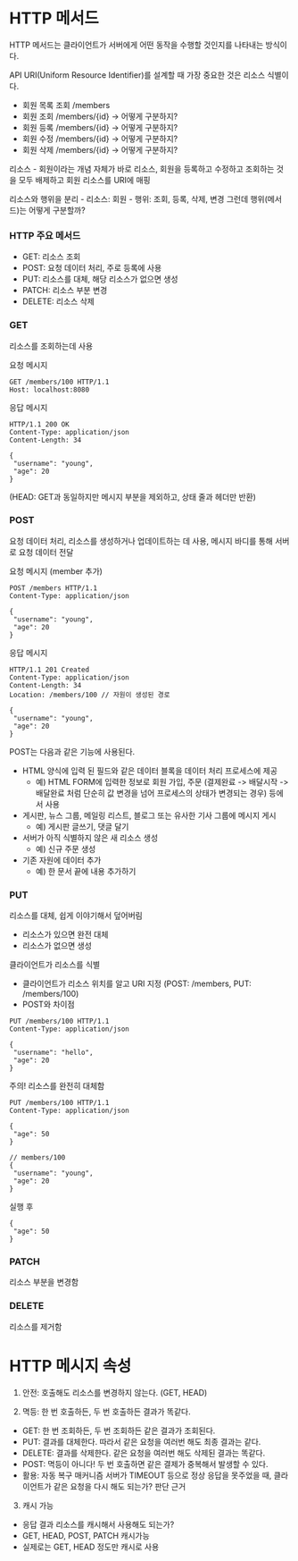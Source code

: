# HTTP 메서드
HTTP 메서드는 클라이언트가 서버에게 어떤 동작을 수행할 것인지를 나타내는 방식이다.

API URI(Uniform Resource Identifier)를 설계할 때 가장 중요한 것은 리소스 식별이다.
- 회원 목록 조회 /members
- 회원 조회 /members/{id} -> 어떻게 구분하지?
- 회원 등록 /members/{id} -> 어떻게 구분하지?
- 회원 수정 /members/{id} -> 어떻게 구분하지?
- 회원 삭제 /members/{id} -> 어떻게 구분하지?

리소스 - 회원이라는 개념 자체가 바로 리소스, 회원을 등록하고 수정하고 조회하는 것을 모두 배제하고 회원 리소스를 URI에 매핑

리소스와 행위을 분리
	- 리소스: 회원
	- 행위: 조회, 등록, 삭제, 변경
그런데 행위(메서드)는 어떻게 구분할까?

### HTTP 주요 메서드
- GET: 리소스 조회
- POST: 요청 데이터 처리, 주로 등록에 사용
- PUT: 리소스를 대체, 해당 리소스가 없으면 생성
- PATCH: 리소스 부분 변경
- DELETE: 리소스 삭제

### GET
리소스를 조회하는데 사용

요청 메시지
```
GET /members/100 HTTP/1.1
Host: localhost:8080

```
응답 메시지
```
HTTP/1.1 200 OK
Content-Type: application/json
Content-Length: 34

{
 "username": "young",
 "age": 20
}
```

(HEAD: GET과 동일하지만 메시지 부분을 제외하고, 상태 줄과 헤더만 반환)

### POST
요청 데이터 처리, 리소스를 생성하거나 업데이트하는 데 사용, 메시지 바디를 통해 서버로 요청 데이터 전달

요청 메시지 (member 추가)
```
POST /members HTTP/1.1
Content-Type: application/json

{
 "username": "young",
 "age": 20
}
```
응답 메시지
```
HTTP/1.1 201 Created
Content-Type: application/json
Content-Length: 34
Location: /members/100 // 자원이 생성된 경로

{
 "username": "young",
 "age": 20
}
```

POST는 다음과 같은 기능에 사용된다.
- HTML 양식에 입력 된 필드와 같은 데이터 블록을 데이터 처리 프로세스에 제공
  - 예) HTML FORM에 입력한 정보로 회원 가입, 주문 (결제완료 -> 배달시작 -> 배달완료 처럼 단순히 값 변경을 넘어 프로세스의 상태가 변경되는 경우) 등에서 사용
- 게시판, 뉴스 그룹, 메일링 리스트, 블로그 또는 유사한 기사 그룹에 메시지 게시
  - 예) 게시판 글쓰기, 댓글 달기
- 서버가 아직 식별하지 않은 새 리소스 생성
  - 예) 신규 주문 생성
- 기존 자원에 데이터 추가
  - 예) 한 문서 끝에 내용 추가하기

### PUT
리소스를 대체, 쉽게 이야기해서 덮어버림
- 리소스가 있으면 완전 대체 
- 리소스가 없으면 생성

클라이언트가 리소스를 식별
- 클라이언트가 리소스 위치를 알고 URI 지정 (POST: /members, PUT: /members/100)
- POST와 차이점
```
PUT /members/100 HTTP/1.1
Content-Type: application/json

{
 "username": "hello",
 "age": 20
}
```

주의! 리소스를 완전히 대체함
```
PUT /members/100 HTTP/1.1
Content-Type: application/json

{
 "age": 50
}
```
```
// members/100
{
 "username": "young",
 "age": 20
}
```
실행 후
```
{
 "age": 50
}
```
### PATCH
리소스 부분을 변경함

### DELETE
리소스를 제거함

# HTTP 메시지 속성
1. 안전: 호출해도 리소스를 변경하지 않는다. (GET, HEAD)

2. 멱등: 한 번 호출하든, 두 번 호출하든 결과가 똑같다.
  - GET: 한 번 조회하든, 두 번 조회하든 같은 결과가 조회된다.
  - PUT: 결과를 대체한다. 따라서 같은 요청을 여러번 해도 최종 결과는 같다.
  - DELETE: 결과를 삭제한다. 같은 요청을 여러번 해도 삭제된 결과는 똑같다.
  - POST: 멱등이 아니다! 두 번 호출하면 같은 결제가 중복해서 발생할 수 있다.
  - 활용: 자동 복구 매커니즘 서버가 TIMEOUT 등으로 정상 응답을 못주었을 때, 클라이언트가 같은 요청을 다시 해도 되는가? 판단 근거

3. 캐시 가능
- 응답 결과 리소스를 캐시해서 사용해도 되는가?
- GET, HEAD, POST, PATCH 캐시가능
- 실제로는 GET, HEAD 정도만 캐시로 사용
